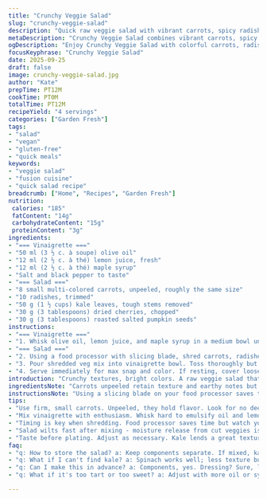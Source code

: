 ```yaml
---
title: "Crunchy Veggie Salad"
slug: "crunchy-veggie-salad"
description: "Quick raw veggie salad with vibrant carrots, spicy radishes, kale leaves, tart dried cranberries, and crunchy roasted pumpkin seeds. Dressed in a sharp, slightly sweet olive oil and lemon vinaigrette with maple syrup. No gluten, dairy, nuts, or eggs. Bright colors, snapping textures, a hint of chew, balanced acidity. Fast mixing, no cooking needed."
metaDescription: "Crunchy Veggie Salad combines vibrant carrots, spicy radishes, and kale with a sharp vinaigrette. Quick, fresh, and nutritious."
ogDescription: "Enjoy Crunchy Veggie Salad with colorful carrots, radishes, kale, and a zingy vinaigrette. Perfect for quick, healthy meals."
focusKeyphrase: "Crunchy Veggie Salad"
date: 2025-09-25
draft: false
image: crunchy-veggie-salad.jpg
author: "Kate"
prepTime: PT12M
cookTime: PT0M
totalTime: PT12M
recipeYield: "4 servings"
categories: ["Garden Fresh"]
tags:
- "salad"
- "vegan"
- "gluten-free"
- "quick meals"
keywords:
- "veggie salad"
- "fusion cuisine"
- "quick salad recipe"
breadcrumb: ["Home", "Recipes", "Garden Fresh"]
nutrition: 
 calories: "185"
 fatContent: "14g"
 carbohydrateContent: "15g"
 proteinContent: "3g"
ingredients:
- "=== Vinaigrette ==="
- "50 ml (3 ½ c. à soupe) olive oil"
- "12 ml (2 ½ c. à thé) lemon juice, fresh"
- "12 ml (2 ½ c. à thé) maple syrup"
- "Salt and black pepper to taste"
- "=== Salad ==="
- "8 small multi-colored carrots, unpeeled, roughly the same size"
- "10 radishes, trimmed"
- "50 g (1 ½ cups) kale leaves, tough stems removed"
- "30 g (3 tablespoons) dried cherries, chopped"
- "30 g (3 tablespoons) roasted salted pumpkin seeds"
instructions:
- "=== Vinaigrette ==="
- "1. Whisk olive oil, lemon juice, and maple syrup in a medium bowl until fully emulsified. Season with salt and pepper aggressively but taste. Should be bright and balanced; adjust acidity if too shy."
- "=== Salad ==="
- "2. Using a food processor with slicing blade, shred carrots, radishes, and kale leaves into thin ribbons, feeding carefully to avoid over-processing. Chopped dried cherries too; small bits add chew."
- "3. Pour shredded veg mix into vinaigrette bowl. Toss thoroughly but gently, coating everything. Add pumpkin seeds last to keep crunch intact. Give a final taste; add salt or lemon juice if dull."
- "4. Serve immediately for max snap and color. If resting, cover loosely; excess moisture makes kale limp and carrots soft. Serve within 15 minutes."
introduction: "Crunchy textures, bright colors. A raw veggie salad that snaps and pops with every bite. Skip peeling carrots unless damaged—skin holds nutrients and snap. Swap radishes if spicy not your thing—try thinly sliced cucumber for cool crunch or celery for fresh snap. Dried cherries replace cranberries here for less tart, more rounded chew. Roasted pumpkin seeds instead of sunflower seeds—larger crunch, nutty flavor. Maple syrup brought down slightly in quantity for more acidity kick from lemon juice. No cooking, no waiting around. Food processor keeps prep tight but watch not to puree kale or radishes; thin slices, not mush. Toss right before serving or greens wilt fast. A quick salad built for busy kitchens. Perfect for last minute sides. A splash of lemon juice brightens beyond dressing, keeps kale lively. Here, balance found between sweet, tart, salt, and crunch. Learn your ingredients well. Always test seasoning before plating. Don’t rush mixing; coating every piece matters for flavor consistency."
ingredientsNote: "Carrots unpeeled retain texture and earthy notes but pick small, uniform roots with no deep cracks to avoid grit. Kale tough stems stripped; otherwise, fibrous stalk bites. Radishes add needed bite; mild white or watermelon radish works if hot spice isn't wanted. Dried cherries substituted for cranberries deliver deeper sweetness with less vinegar bite—can’t soak these or they get soggy. Pumpkin seeds hold up better than sunflower for crunch retention. Olive oil quality impacts salad; go for fruity, fresh-not-rancid bottles. Lemon juice fresh-squeezed every time. Maple syrup offers subtle floral sweetness unlike processed sugars but can be swapped for honey or agave if vegan or local preference. Salting vinaigrette first prevents uneven seasoning. Pepper freshly ground. Adjust acidity depending on your lemon’s tartness and personal flavor edges. This balanced acid to fat ratio keeps dressing from overpowering the delicate veg."
instructionsNote: "Using a slicing blade on your food processor saves time and ensures uniform thickness. Avoid shredding too long—or you’ll bruise kale and release bitter compounds. Slice quickly but gently, encourage smooth feeding motion. Mix vinaigrette firmly with a whisk to get proper emulsion—oil and lemon juice won’t bind well otherwise, making dressing separate on salad. Salt and pepper early, then recheck before final toss; seasoning develops and changes after contact with vegetables and time. Add crunchy seeds last; tossing with vinaigrette first softens them prematurely. Serve quickly after mixing; vegetables release water soon after cutting, especially kale, making salad limp and watery. If prepping early, keep components separate and toss moments before serving. For texture contrast and freshness, consider adding a handful of fresh herbs or a small chili finely sliced—but not mandatory. Don’t overcrowd bowl during mixing; salad benefits from space to tumble and coat evenly. Trust your senses. Watch for kale curling edges, carrot and radish sheen, and vinaigrette lingering gloss—all signs salad is ready to eat."
tips:
- "Use firm, small carrots. Unpeeled, they hold flavor. Look for no deep cracks - avoids grit. Kale, tough stems removed; fibrous bites ruin texture. Radishes add bite, white ones less spicy. Dried cherries instead of cranberries for sweet without tart. For crunch, pumpkin seeds hold better than sunflower."
- "Mix vinaigrette with enthusiasm. Whisk hard to emulsify oil and lemon juice; they separate if not combined well. Salt vinaigrette first; see how flavors develop. Adjust with lemon juice for tartness and oil for richness. Tweak until it pops. Fresh ingredients matter. Good oil matters."
- "Timing is key when shredding. Food processor saves time but watch your speed. Quick, gentle passes keep textures. No over-processing; bruised kale gets bitter. Just thin ribbons of veg. Toss carefully; coating matters. Add seeds last or they soften too quick."
- "Salad wilts fast after mixing - moisture release from cut veggies is a problem. Serve quickly or components separate. If prepped ahead, leave veggie parts separate, mix last minute. Consider fresh herbs for extra burst; cilantro or parsley works."
- "Taste before plating. Adjust as necessary. Kale lends a great texture but stales quickly. Look for that shiny salad gloss - meals ready when it’s tossing well. Fresh lemon juice brightens up anything. Don't overthink, trust your senses."
faq:
- "q: How to store the salad? a: Keep components separate. If mixed, kale wilts, carrots soften. Store in the fridge in airtight containers. Last less than a day once mixed. Veggies release moisture too. Keeps crunchy before mixing."
- "q: What if I can't find kale? a: Spinach works well; less texture but still fresh. Must be robust. Arugula for peppery twist; crisp greens add nice layers. Try chopped romaine, different crunch. Consider herbs for lightness too."
- "q: Can I make this in advance? a: Components, yes. Dressing? Sure, lasts a week in fridge. Just, mix right before serving. Cuts on nutrition if prepped too early. Freshness is key to that crunch. Watch textures."
- "q: What if it's too tart or too sweet? a: Adjust with more oil or syrup. Add more lemon juice slowly; balance matters. Too heavy? Add more veg to cut through the dressing. Mix until right. Trust tastes."

---
```


